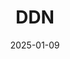 ---  
layout: startup_page  
title: "DDN"  
id: "ddn.com"  
permalink: "/ddnddn.com01092025/"  
website: "https://www.ddn.com"  
funding_round: ""  
funding_amount: "$300M"  
investors: "Blackstone"  
about: "DDN is a global leader in AI and data intelligence solutions, providing high-performance data intelligence platforms for organizations needing scalable, reliable, and secure AI applications. Their solutions focus on making data rapidly accessible for analysis and processing at high throughput and low latency, maximizing GPU utilization and delivering tangible business outcomes."  
markets: "AI, Data Intelligence, High-Performance Computing, Artificial Intelligence (AI), Big Data, Data Storage, Enterprise Software, Predictive Analytics"  
hq: "Chatsworth, California, United States"  
founded_year: "1998"  
linkedin: "https://www.linkedin.com/company/ddn/"  
twitter: "https://x.com/DDN"  
instagram: ""  
facebook: "https://www.facebook.com/ddn.datadirect.networks"  
crunchbase: "https://www.crunchbase.com/organization/datadirect-networks"  
pitchbook: "https://pitchbook.com/profiles/company/55904-95"  

date_display: "09-Jan-2025"  
date: "2025-01-09"

# SEO Optimization  
meta_title: "DDN -  Funding ($300M)"  
meta_description: "DDN, DDN is a global leader in AI and data intelligence solutions, providing high-performance data intelligence platforms for organizations needing scalabl..."  
meta_keywords: "DDN, AI, Data Intelligence, High-Performance Computing, Artificial Intelligence (AI), Big Data, Data Storage, Enterprise Software, Predictive Analytics,  funding"  
canonical_url: "https://startup.projectstartups.com/ddnddn.com01092025/"  
---